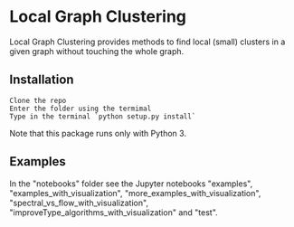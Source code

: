 # Local Graph Clustering

Local Graph Clustering provides methods to find local (small) clusters in a given graph
without touching the whole graph.  

## Installation

```
Clone the repo
Enter the folder using the termimal
Type in the terminal `python setup.py install`
```
Note that this package runs only with Python 3.

## Examples


In the "notebooks" folder see the Jupyter notebooks "examples", "examples_with_visualization", 
"more_examples_with_visualization", "spectral_vs_flow_with_visualization", "improveType_algorithms_with_visualization" and "test".
